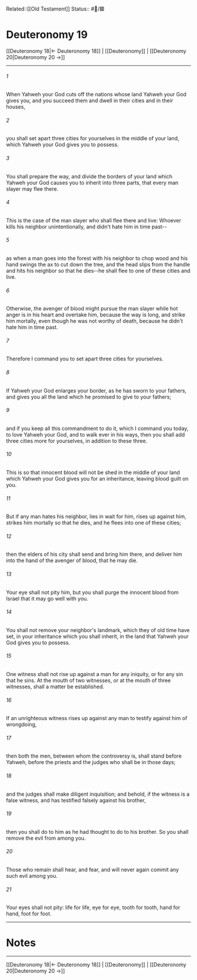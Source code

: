 Related::[[Old Testament]]
Status:: #📖/🟥
# Deuteronomy 19

[[Deuteronomy 18|← Deuteronomy 18]] | [[Deuteronomy]] | [[Deuteronomy 20|Deuteronomy 20 →]]
***



###### 1 
When Yahweh your God cuts off the nations whose land Yahweh your God gives you, and you succeed them and dwell in their cities and in their houses, 

###### 2 
you shall set apart three cities for yourselves in the middle of your land, which Yahweh your God gives you to possess. 

###### 3 
You shall prepare the way, and divide the borders of your land which Yahweh your God causes you to inherit into three parts, that every man slayer may flee there. 

###### 4 
This is the case of the man slayer who shall flee there and live: Whoever kills his neighbor unintentionally, and didn't hate him in time past-- 

###### 5 
as when a man goes into the forest with his neighbor to chop wood and his hand swings the ax to cut down the tree, and the head slips from the handle and hits his neighbor so that he dies--he shall flee to one of these cities and live. 

###### 6 
Otherwise, the avenger of blood might pursue the man slayer while hot anger is in his heart and overtake him, because the way is long, and strike him mortally, even though he was not worthy of death, because he didn't hate him in time past. 

###### 7 
Therefore I command you to set apart three cities for yourselves. 

###### 8 
If Yahweh your God enlarges your border, as he has sworn to your fathers, and gives you all the land which he promised to give to your fathers; 

###### 9 
and if you keep all this commandment to do it, which I command you today, to love Yahweh your God, and to walk ever in his ways, then you shall add three cities more for yourselves, in addition to these three. 

###### 10 
This is so that innocent blood will not be shed in the middle of your land which Yahweh your God gives you for an inheritance, leaving blood guilt on you. 

###### 11 
But if any man hates his neighbor, lies in wait for him, rises up against him, strikes him mortally so that he dies, and he flees into one of these cities; 

###### 12 
then the elders of his city shall send and bring him there, and deliver him into the hand of the avenger of blood, that he may die. 

###### 13 
Your eye shall not pity him, but you shall purge the innocent blood from Israel that it may go well with you. 

###### 14 
You shall not remove your neighbor's landmark, which they of old time have set, in your inheritance which you shall inherit, in the land that Yahweh your God gives you to possess. 

###### 15 
One witness shall not rise up against a man for any iniquity, or for any sin that he sins. At the mouth of two witnesses, or at the mouth of three witnesses, shall a matter be established. 

###### 16 
If an unrighteous witness rises up against any man to testify against him of wrongdoing, 

###### 17 
then both the men, between whom the controversy is, shall stand before Yahweh, before the priests and the judges who shall be in those days; 

###### 18 
and the judges shall make diligent inquisition; and behold, if the witness is a false witness, and has testified falsely against his brother, 

###### 19 
then you shall do to him as he had thought to do to his brother. So you shall remove the evil from among you. 

###### 20 
Those who remain shall hear, and fear, and will never again commit any such evil among you. 

###### 21 
Your eyes shall not pity: life for life, eye for eye, tooth for tooth, hand for hand, foot for foot.

---
# Notes


***
[[Deuteronomy 18|← Deuteronomy 18]] | [[Deuteronomy]] | [[Deuteronomy 20|Deuteronomy 20 →]]
